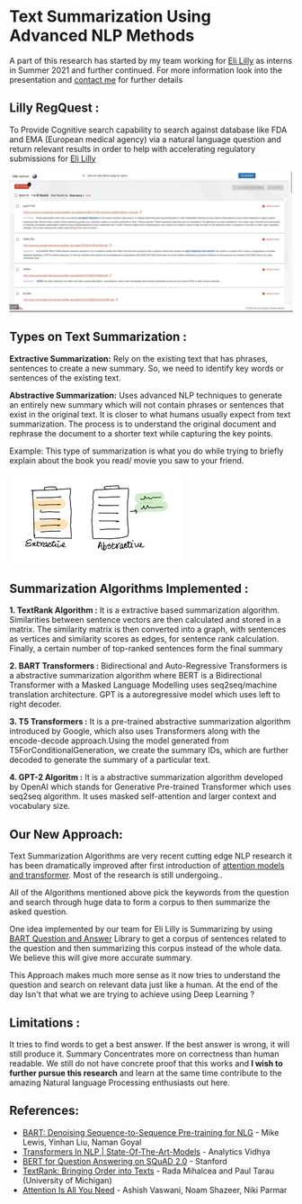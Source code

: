 # Text Summarization Using Advanced NLP Methods

A part of this research has started by my team working for [Eli Lilly](https://www.lilly.com/who-we-are/about-lilly) as interns in Summer 2021 and further continued. 
For more information look into the presentation and [contact me](https://github.com/prateeshreddy) for further details

## Lilly RegQuest :
To Provide Cognitive search capability to search against database like FDA and EMA (European medical agency) via a 
natural language question and return relevant results in order to help with accelerating regulatory submissions for [Eli Lilly](https://www.lilly.com/who-we-are/about-lilly)

![RegQuest_Web](Files/RegQuest_Web.png)

## Types on Text Summarization :

<b>Extractive Summarization:</b> Rely on the existing text that has phrases, sentences to create a new summary.
So, we need to identify key words or sentences of the existing text.


<b>Abstractive Summarization:</b> Uses advanced NLP techniques to generate an entirely new summary which will not contain phrases or sentences 
that exist in the original text. It is closer to what humans usually expect from text summarization. The process is to understand the original document 
and rephrase the document to a shorter text while capturing the key points.

Example: This type of summarization is what you do while trying to briefly explain about the book you read/ movie you saw to your friend.


![Types_of_summ](Files/Types_of_summ.png)


## Summarization Algorithms Implemented :

<b> 1. TextRank Algorithm :</b> It is a extractive based summarization algorithm. Similarities between sentence vectors are then calculated and stored in a matrix.
The similarity matrix is then converted into a graph, with sentences as vertices and similarity scores as edges, for sentence rank calculation.
Finally, a certain number of top-ranked sentences form the final summary

<b> 2. BART Transformers :</b>  Bidirectional and Auto-Regressive Transformers is a abstractive summarization algorithm where BERT is a Bidirectional Transformer 
with a Masked Language Modelling uses seq2seq/machine translation architecture. GPT is a autoregressive model which uses left to right decoder.

<b> 3. T5 Transformers :</b> It is a pre-trained abstractive summarization algorithm introduced by Google, 
which also uses Transformers along with the encode-decode approach.Using the model generated from T5ForConditionalGeneration, 
we create the summary IDs, which are further decoded to generate the summary of a particular text.

<b> 4. GPT-2 Algoritm :</b> It is a abstractive summarization algorithm developed by OpenAI which stands for Generative Pre-trained Transformer which uses seq2seq algorithm.
It uses masked self-attention and larger context and vocabulary size.

## Our New Approach: 

Text Summarization Algorithms are very recent cutting edge NLP research it has been dramatically improved after first introduction of 
[attention models and transformer](https://papers.nips.cc/paper/2017/file/3f5ee243547dee91fbd053c1c4a845aa-Paper.pdf). Most of the research is still undergoing.. 

All of the Algorithms mentioned above pick the keywords from the question and search through huge data to form a corpus to then summarize the asked question.

One idea implemented by our team for Eli Lilly is Summarizing by using [BART Question and Answer](https://web.stanford.edu/class/archive/cs/cs224n/cs224n.1194/reports/default/15848021.pdf)
Library to get a corpus of sentences related to the question and then summarizing this corpus instead of the whole data. We believe this will give more accurate summary.

This Approach makes much more sense as it now tries to understand the question and search on relevant data just like a human. At the end of the day Isn't that 
what we are trying to achieve using Deep Learning ? 

## Limitations :

It tries to find words to get a best answer. If the best answer is wrong, it will still produce it. 
Summary Concentrates more on correctness than human readable. We still do not have concrete proof that this works and <b>I wish to further pursue this research</b>
and learn at the same time contribute to the amazing Natural language Processing enthusiasts out here.


## References:

- [BART: Denoising Sequence-to-Sequence Pre-training for NLG](https://arxiv.org/abs/1910.13461) - Mike Lewis, Yinhan Liu, Naman Goyal
- [Transformers In NLP | State-Of-The-Art-Models](https://www.analyticsvidhya.com/blog/2019/06/understanding-transformers-nlp-state-of-the-art-models/) - Analytics Vidhya 
- [BERT for Question Answering on SQuAD 2.0](https://web.stanford.edu/class/archive/cs/cs224n/cs224n.1194/reports/default/15848021.pdf) - Stanford
- [TextRank: Bringing Order into Texts](https://web.eecs.umich.edu/~mihalcea/papers/mihalcea.emnlp04.pdf) - Rada Mihalcea and Paul Tarau (University of Michigan)
- [Attention Is All You Need](https://arxiv.org/abs/1706.03762) - Ashish Vaswani, Noam Shazeer, Niki Parmar





